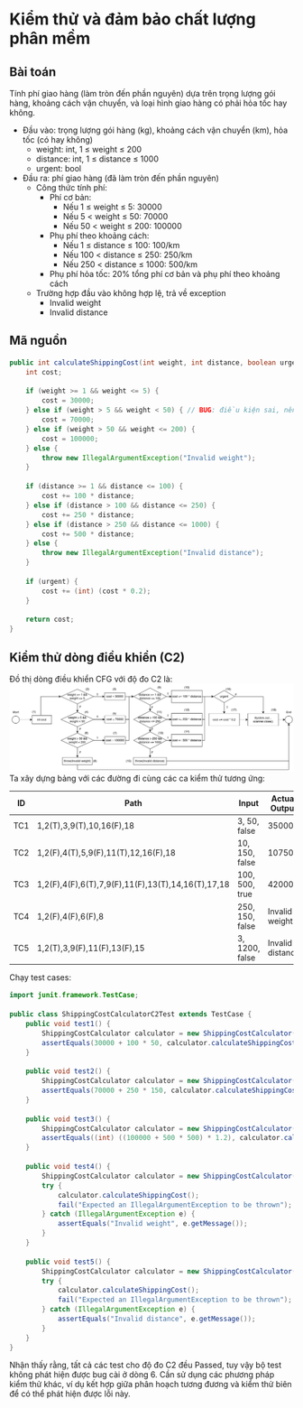 # Kiểm thử và đảm bảo chất lượng phân mềm
## Bài toán
Tính phí giao hàng (làm tròn đến phần nguyên) dựa trên trọng lượng gói hàng, khoảng cách vận
chuyển, và loại hình giao hàng có phải hỏa tốc hay không.

- Đầu vào: trọng lượng gói hàng (kg), khoảng cách vận chuyển (km), hỏa tốc (có hay không)
    - weight: int, 1 ≤ weight ≤ 200
    - distance: int, 1 ≤ distance ≤ 1000
    - urgent: bool
- Đầu ra: phí giao hàng (đã làm tròn đến phần nguyên)
    - Công thức tính phí: 
        - Phí cơ bản:
            - Nếu 1 ≤ weight ≤ 5: 30000
            - Nếu 5 < weight ≤ 50: 70000
            - Nếu 50 < weight ≤ 200: 100000
        - Phụ phí theo khoảng cách:
            - Nếu 1 ≤ distance ≤ 100: 100/km
            - Nếu 100 < distance ≤ 250: 250/km
            - Nếu 250 < distance ≤ 1000: 500/km
        - Phụ phí hỏa tốc: 20% tổng phí cơ bản và phụ phí theo khoảng cách
    - Trường hợp đầu vào không hợp lệ, trả về exception 
        - Invalid weight
        - Invalid distance

## Mã nguồn
```java
public int calculateShippingCost(int weight, int distance, boolean urgent) {
    int cost;

    if (weight >= 1 && weight <= 5) {
        cost = 30000;
    } else if (weight > 5 && weight < 50) { // BUG: điều kiện sai, nên dùng weight <= 50
        cost = 70000;
    } else if (weight > 50 && weight <= 200) {
        cost = 100000;
    } else {
        throw new IllegalArgumentException("Invalid weight");
    }

    if (distance >= 1 && distance <= 100) {
        cost += 100 * distance;
    } else if (distance > 100 && distance <= 250) {
        cost += 250 * distance;
    } else if (distance > 250 && distance <= 1000) {
        cost += 500 * distance;
    } else {
        throw new IllegalArgumentException("Invalid distance");
    }

    if (urgent) {
        cost += (int) (cost * 0.2);
    }

    return cost;
}
```

## Kiểm thử dòng điều khiển (C2)

Đồ thị dòng điều khiển CFG với độ đo C2 là:
![cfg.png](cfg.png)
Ta xây dựng bảng với các đường đi cùng các ca kiểm thử tương ứng:

| ID  | Path                                               | Input                  | Actual Output   | Expected Output  | Result |
|-----|----------------------------------------------------|------------------------|-----------------|------------------|--------|
| TC1 | 1,2(T),3,9(T),10,16(F),18                           | 3, 50, false           | 35000           | 35000            | Passed |
| TC2 | 1,2(F),4(T),5,9(F),11(T),12,16(F),18                 | 10, 150, false         | 107500          | 107500           | Passed |
| TC3 | 1,2(F),4(F),6(T),7,9(F),11(F),13(T),14,16(T),17,18   | 100, 500, true         | 420000          | 420000           | Passed |
| TC4 | 1,2(F),4(F),6(F),8                                  | 250, 150, false        | Invalid weight  | Invalid weight   | Passed |
| TC5 | 1,2(T),3,9(F),11(F),13(F),15                         | 3, 1200, false         | Invalid distance| Invalid distance | Passed |

Chạy test cases:
```java
import junit.framework.TestCase;

public class ShippingCostCalculatorC2Test extends TestCase {
    public void test1() {
        ShippingCostCalculator calculator = new ShippingCostCalculator(3, 50, false);
        assertEquals(30000 + 100 * 50, calculator.calculateShippingCost());
    }

    public void test2() {
        ShippingCostCalculator calculator = new ShippingCostCalculator(10, 150, false);
        assertEquals(70000 + 250 * 150, calculator.calculateShippingCost());
    }

    public void test3() {
        ShippingCostCalculator calculator = new ShippingCostCalculator(100, 500, true);
        assertEquals((int) ((100000 + 500 * 500) * 1.2), calculator.calculateShippingCost());
    }

    public void test4() {
        ShippingCostCalculator calculator = new ShippingCostCalculator(250, 150, false);
        try {
            calculator.calculateShippingCost();
            fail("Expected an IllegalArgumentException to be thrown");
        } catch (IllegalArgumentException e) {
            assertEquals("Invalid weight", e.getMessage());
        }
    }

    public void test5() {
        ShippingCostCalculator calculator = new ShippingCostCalculator(3, 1200, false);
        try {
            calculator.calculateShippingCost();
            fail("Expected an IllegalArgumentException to be thrown");
        } catch (IllegalArgumentException e) {
            assertEquals("Invalid distance", e.getMessage());
        }
    }
}

```
Nhận thấy rằng, tất cả các test cho độ đo C2 đều Passed, tuy vậy bộ test không phát hiện được bug cài ở dòng 6. Cần sử dụng các phương pháp kiểm thử khác, ví dụ kết hợp giữa phân hoạch tương đương và kiểm thử biên để có thể phát hiện được lỗi này.